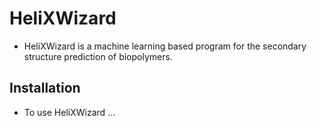 # HeliXWizard

<!-- ![GitHub Logo](https://github.com/joaldi2208/HeliXWizard/blob/main/Logo.png?raw=true) -->

- HeliXWizard is a machine learning based program for the secondary structure prediction of biopolymers.

## Installation
-  To use HeliXWizard ...

